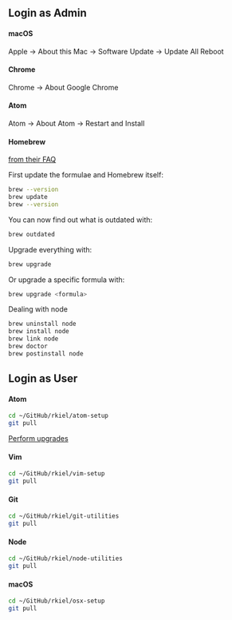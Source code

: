 ## Login as Admin

#### macOS

Apple -> About this Mac -> Software Update -> Update All
Reboot

#### Chrome

Chrome -> About Google Chrome

#### Atom

Atom -> About Atom -> Restart and Install

#### Homebrew

[from their FAQ](https://docs.brew.sh/FAQ.html)

First update the formulae and Homebrew itself:

```bash
brew --version
brew update
brew --version
```

You can now find out what is outdated with:

```bash
brew outdated
```

Upgrade everything with:

```bash
brew upgrade
```

Or upgrade a specific formula with:

```bash
brew upgrade <formula>
```

Dealing with node

```bash
brew uninstall node
brew install node
brew link node
brew doctor
brew postinstall node
```


## Login as User

#### Atom

```bash
cd ~/GitHub/rkiel/atom-setup
git pull
```

[Perform upgrades](https://github.com/rkiel/atom-setup)

#### Vim

```bash
cd ~/GitHub/rkiel/vim-setup
git pull
```

#### Git

```bash
cd ~/GitHub/rkiel/git-utilities
git pull
```

#### Node

```bash
cd ~/GitHub/rkiel/node-utilities
git pull
```

#### macOS

```bash
cd ~/GitHub/rkiel/osx-setup
git pull
```


